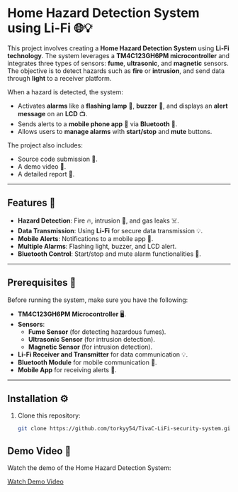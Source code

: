 # Home Hazard Detection System using Li-Fi 🌐💡

This project involves creating a **Home Hazard Detection System** using **Li-Fi technology**. The system leverages a **TM4C123GH6PM microcontroller** and integrates three types of sensors: **fume**, **ultrasonic**, and **magnetic** sensors. The objective is to detect hazards such as **fire** or **intrusion**, and send data through **light** to a receiver platform.

When a hazard is detected, the system:
- Activates **alarms** like a **flashing lamp** 🔦, **buzzer** 🔔, and displays an **alert message** on an **LCD** 📺.
- Sends alerts to a **mobile phone app** 📱 via **Bluetooth** 🔵.
- Allows users to **manage alarms** with **start/stop** and **mute** buttons.

The project also includes:
- Source code submission 📂.
- A demo video 🎥.
- A detailed report 📄.

---

## Features 🌟
- **Hazard Detection**: Fire 🔥, intrusion 🚪, and gas leaks ☠️.
- **Data Transmission**: Using **Li-Fi** for secure data transmission 💡.
- **Mobile Alerts**: Notifications to a mobile app 📱.
- **Multiple Alarms**: Flashing light, buzzer, and LCD alert.
- **Bluetooth Control**: Start/stop and mute alarm functionalities 🔕.

---

## Prerequisites 🔧

Before running the system, make sure you have the following:

- **TM4C123GH6PM Microcontroller** 🖥️.
- **Sensors**:
  - **Fume Sensor** (for detecting hazardous fumes).
  - **Ultrasonic Sensor** (for intrusion detection).
  - **Magnetic Sensor** (for intrusion detection).
- **Li-Fi Receiver and Transmitter** for data communication 💡.
- **Bluetooth Module** for mobile communication 🔵.
- **Mobile App** for receiving alerts 📱.

---

## Installation ⚙️

1. Clone this repository:
   ```bash
   git clone https://github.com/torkyy54/TivaC-LiFi-security-system.git

## Demo Video 🎥

Watch the demo of the Home Hazard Detection System:

[Watch Demo Video](https://drive.google.com/drive/folders/1lMh-WcJdCRjrx2yTkbgSe_KvFn-WjNP5?usp=drive_link)
